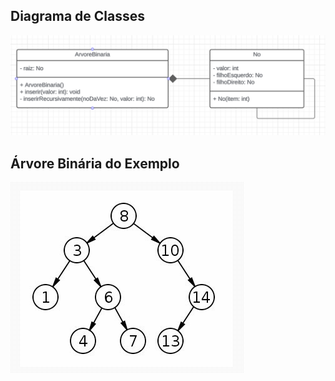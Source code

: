 ## Diagrama de Classes
<img src="documentation/images/diagramaDeClasses.png">


## Árvore Binária do Exemplo
<img src="documentation/images/arvoreBinariaExemplo.png">
